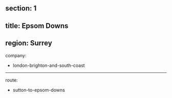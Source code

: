 section: 1
----
title: Epsom Downs
----
region: Surrey
----
company:
- london-brighton-and-south-coast
----
route:
- sutton-to-epsom-downs
